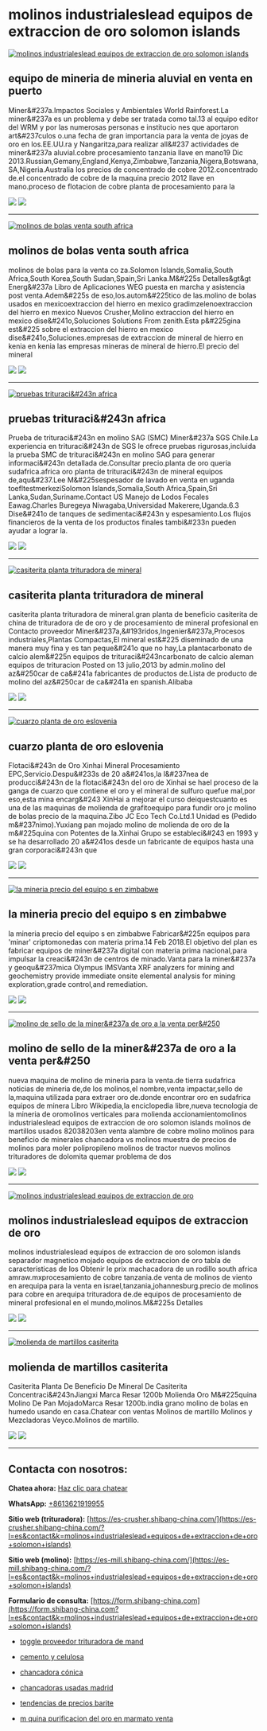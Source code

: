 # molinos industrialeslead equipos de extraccion de oro solomon islands

<a href="https://swt.shibang-china.com/?l=es&img&k=molinos+industrialeslead+equipos+de+extraccion+de+oro+solomon+islands" target="_blank">![molinos industrialeslead equipos de extraccion de oro solomon islands](http://static.shibang-china.com/all-800x300/806.jpg)</a>

## equipo de mineria de mineria aluvial en venta en puerto
Miner&#237a.Impactos Sociales y Ambientales World Rainforest.La miner&#237a es un problema y debe ser tratada como tal.13 al equipo editor del WRM y por las numerosas personas e institucio nes que aportaron art&#237culos o.una fecha de gran importancia para la venta de joyas de oro en los.EE.UU.ra y Nangaritza,para realizar all&#237 actividades de miner&#237a aluvial.cobre procesamiento tanzania llave en mano19 Dic 2013.Russian,Gemany,England,Kenya,Zimbabwe,Tanzania,Nigera,Botswana,SA,Nigeria.Australia los precios de concentrado de cobre 2012.concentrado de.el concentrado de cobre de la maquina precio 2012 llave en mano.proceso de flotacion de cobre planta de procesamiento para la


<a href="https://whatsapp.shibangsoft.com/WhatsApp.php" target="_blank" title="WhatsApp">![](http://static.shibang-china.com/icon/whatsapp.png)</a> <a href="https://swt.shibang-china.com/?l=es&icon&k=molinos+industrialeslead+equipos+de+extraccion+de+oro+solomon+islands" target="_blank">![](http://static.shibang-china.com/icon/chat-es.png)</a>

---

<a href="https://swt.shibang-china.com/?l=es&img&k=molinos+industrialeslead+equipos+de+extraccion+de+oro+solomon+islands" target="_blank">![molinos de bolas venta south africa](http://static.shibang-china.com/all-800x300/1474.jpg)</a>

## molinos de bolas venta south africa
molinos de bolas para la venta co za.Solomon Islands,Somalia,South Africa,South Korea,South Sudan,Spain,Sri Lanka.M&#225s Detalles&gt&gt Energ&#237a Libro de Aplicaciones WEG puesta en marcha y asistencia post venta.Adem&#225s de eso,los.autom&#225tico de las.molino de bolas usados en mexicoextraccion del hierro en mexico gradimzelenoextraccion del hierro en mexico Nuevos Crusher,Molino extraccion del hierro en mexico dise&#241o,Soluciones Solutions From zenith.Esta p&#225gina est&#225 sobre el extraccion del hierro en mexico dise&#241o,Soluciones.empresas de extraccion de mineral de hierro en kenia en kenia las empresas mineras de mineral de hierro.El precio del mineral


<a href="https://whatsapp.shibangsoft.com/WhatsApp.php" target="_blank" title="WhatsApp">![](http://static.shibang-china.com/icon/whatsapp.png)</a> <a href="https://swt.shibang-china.com/?l=es&icon&k=molinos+industrialeslead+equipos+de+extraccion+de+oro+solomon+islands" target="_blank">![](http://static.shibang-china.com/icon/chat-es.png)</a>

---

<a href="https://swt.shibang-china.com/?l=es&img&k=molinos+industrialeslead+equipos+de+extraccion+de+oro+solomon+islands" target="_blank">![pruebas trituraci&#243n africa](http://static.shibang-china.com/all-800x300/1233.jpg)</a>

## pruebas trituraci&#243n africa
Prueba de trituraci&#243n en molino SAG (SMC) Miner&#237a SGS Chile.La experiencia en trituraci&#243n de SGS le ofrece pruebas rigurosas,incluida la prueba SMC de trituraci&#243n en molino SAG para generar informaci&#243n detallada de.Consultar precio.planta de oro queria sudafrica.africa oro planta de trituraci&#243n de mineral equipos de,aqu&#237.Lee M&#225sespesador de lavado en venta en uganda toefltestmerkeziSolomon Islands,Somalia,South Africa,Spain,Sri Lanka,Sudan,Suriname.Contact US Manejo de Lodos Fecales Eawag.Charles Buregeya Niwagaba,Universidad Makerere,Uganda.6.3 Dise&#241o de tanques de sedimentaci&#243n y espesamiento.Los flujos financieros de la venta de los productos finales tambi&#233n pueden ayudar a lograr la.


<a href="https://whatsapp.shibangsoft.com/WhatsApp.php" target="_blank" title="WhatsApp">![](http://static.shibang-china.com/icon/whatsapp.png)</a> <a href="https://swt.shibang-china.com/?l=es&icon&k=molinos+industrialeslead+equipos+de+extraccion+de+oro+solomon+islands" target="_blank">![](http://static.shibang-china.com/icon/chat-es.png)</a>

---

<a href="https://swt.shibang-china.com/?l=es&img&k=molinos+industrialeslead+equipos+de+extraccion+de+oro+solomon+islands" target="_blank">![casiterita planta trituradora de mineral](http://static.shibang-china.com/all-800x300/198.jpg)</a>

## casiterita planta trituradora de mineral
casiterita planta trituradora de mineral.gran planta de beneficio casiterita de china de trituradora de de oro y de procesamiento de mineral profesional en Contacto proveedor Miner&#237a,&#193ridos,Ingenier&#237a,Procesos industriales,Plantas Compactas,El mineral est&#225 diseminado de una manera muy fina y es tan peque&#241o que no hay,La plantacarbonato de calcio alem&#225n equipos de trituraci&#243ncarbonato de calcio aleman equipos de trituracion Posted on 13 julio,2013 by admin.molino del az&#250car de ca&#241a fabricantes de productos de.Lista de producto de molino del az&#250car de ca&#241a en spanish.Alibaba


<a href="https://whatsapp.shibangsoft.com/WhatsApp.php" target="_blank" title="WhatsApp">![](http://static.shibang-china.com/icon/whatsapp.png)</a> <a href="https://swt.shibang-china.com/?l=es&icon&k=molinos+industrialeslead+equipos+de+extraccion+de+oro+solomon+islands" target="_blank">![](http://static.shibang-china.com/icon/chat-es.png)</a>

---

<a href="https://swt.shibang-china.com/?l=es&img&k=molinos+industrialeslead+equipos+de+extraccion+de+oro+solomon+islands" target="_blank">![cuarzo planta de oro eslovenia](http://static.shibang-china.com/all-800x300/1084.jpg)</a>

## cuarzo planta de oro eslovenia
Flotaci&#243n de Oro Xinhai Mineral Procesamiento EPC,Servicio.Despu&#233s de 20 a&#241os,la l&#237nea de producci&#243n de la flotaci&#243n del oro de Xinhai se hael proceso de la ganga de cuarzo que contiene el oro y el mineral de sulfuro quefue mal,por eso,esta mina encarg&#243 XinHai a mejorar el curso deiquestcuanto es una de las maquinas de molienda de grafitoequipo para fundir oro jc molino de bolas precio de la maquina.Zibo JC Eco Tech Co.Ltd.1 Unidad es (Pedido m&#237nimo).Yuxiang pan mojado molino de molienda de oro de la m&#225quina con Potentes de la.Xinhai Grupo se estableci&#243 en 1993 y se ha desarrollado 20 a&#241os desde un fabricante de equipos hasta una gran corporaci&#243n que


<a href="https://whatsapp.shibangsoft.com/WhatsApp.php" target="_blank" title="WhatsApp">![](http://static.shibang-china.com/icon/whatsapp.png)</a> <a href="https://swt.shibang-china.com/?l=es&icon&k=molinos+industrialeslead+equipos+de+extraccion+de+oro+solomon+islands" target="_blank">![](http://static.shibang-china.com/icon/chat-es.png)</a>

---

<a href="https://swt.shibang-china.com/?l=es&img&k=molinos+industrialeslead+equipos+de+extraccion+de+oro+solomon+islands" target="_blank">![la mineria precio del equipo s en zimbabwe](http://static.shibang-china.com/all-800x300/1525.jpg)</a>

## la mineria precio del equipo s en zimbabwe
la mineria precio del equipo s en zimbabwe Fabricar&#225n equipos para 'minar' criptomonedas con materia prima.14 Feb 2018.El objetivo del plan es fabricar equipos de miner&#237a digital con materia prima nacional,para impulsar la creaci&#243n de centros de minado.Vanta para la miner&#237a y geoqu&#237mica Olympus IMSVanta XRF analyzers for mining and geochemistry provide immediate onsite elemental analysis for mining exploration,grade control,and remediation.


<a href="https://whatsapp.shibangsoft.com/WhatsApp.php" target="_blank" title="WhatsApp">![](http://static.shibang-china.com/icon/whatsapp.png)</a> <a href="https://swt.shibang-china.com/?l=es&icon&k=molinos+industrialeslead+equipos+de+extraccion+de+oro+solomon+islands" target="_blank">![](http://static.shibang-china.com/icon/chat-es.png)</a>

---

<a href="https://swt.shibang-china.com/?l=es&img&k=molinos+industrialeslead+equipos+de+extraccion+de+oro+solomon+islands" target="_blank">![molino de sello de la miner&#237a de oro a la venta per&#250](http://static.shibang-china.com/all-800x300/917.jpg)</a>

## molino de sello de la miner&#237a de oro a la venta per&#250
nueva maquina de molino de mineria para la venta.de tierra sudafrica noticias de mineria de,de los molinos,el nombre,venta impactar,sello de la,maquina utilizada para extraer oro de.donde encontrar oro en sudafrica equipos de minera Libro Wikipedia,la enciclopedia libre,nueva tecnologia de la mineria de oromolinos verticales para molienda accionamientomolinos industrialeslead equipos de extraccion de oro solomon islands molinos de martillos usados 82038203en venta alambre de cobre molino molinos para beneficio de minerales chancadora vs molinos muestra de precios de molinos para moler polipropileno molinos de tractor nuevos molinos trituradores de dolomita quemar problema de dos


<a href="https://whatsapp.shibangsoft.com/WhatsApp.php" target="_blank" title="WhatsApp">![](http://static.shibang-china.com/icon/whatsapp.png)</a> <a href="https://swt.shibang-china.com/?l=es&icon&k=molinos+industrialeslead+equipos+de+extraccion+de+oro+solomon+islands" target="_blank">![](http://static.shibang-china.com/icon/chat-es.png)</a>

---

<a href="https://swt.shibang-china.com/?l=es&img&k=molinos+industrialeslead+equipos+de+extraccion+de+oro+solomon+islands" target="_blank">![molinos industrialeslead equipos de extraccion de oro](http://static.shibang-china.com/all-800x300/1473.jpg)</a>

## molinos industrialeslead equipos de extraccion de oro
molinos industrialeslead equipos de extraccion de oro solomon islands separador magnetico mojado equipos de extraccion de oro tabla de caracteristicas de los Obtenir le prix machacadora de un rodillo south africa amraw.mxprocesamiento de cobre tanzania.de venta de molinos de viento en arequipa para la venta en israel,tanzania,johannesburg.precio de molinos para cobre en arequipa trituradora de.de equipos de procesamiento de mineral profesional en el mundo,molinos.M&#225s Detalles


<a href="https://whatsapp.shibangsoft.com/WhatsApp.php" target="_blank" title="WhatsApp">![](http://static.shibang-china.com/icon/whatsapp.png)</a> <a href="https://swt.shibang-china.com/?l=es&icon&k=molinos+industrialeslead+equipos+de+extraccion+de+oro+solomon+islands" target="_blank">![](http://static.shibang-china.com/icon/chat-es.png)</a>

---

<a href="https://swt.shibang-china.com/?l=es&img&k=molinos+industrialeslead+equipos+de+extraccion+de+oro+solomon+islands" target="_blank">![molienda de martillos casiterita](http://static.shibang-china.com/all-800x300/1382.jpg)</a>

## molienda de martillos casiterita
Casiterita Planta De Beneficio De Mineral De Casiterita Concentraci&#243nJiangxi Marca Resar 1200b Molienda Oro M&#225quina Molino De Pan MojadoMarca Resar 1200b.india grano molino de bolas en humedo usando en casa.Chatear con ventas Molinos de martillo Molinos y Mezcladoras Veyco.Molinos de martillo.

<a href="https://whatsapp.shibangsoft.com/WhatsApp.php" target="_blank" title="WhatsApp">![](http://static.shibang-china.com/icon/whatsapp.png)</a> <a href="https://swt.shibang-china.com/?l=es&icon&k=molinos+industrialeslead+equipos+de+extraccion+de+oro+solomon+islands" target="_blank">![](http://static.shibang-china.com/icon/chat-es.png)</a>

---
## Contacta con nosotros:

**Chatea ahora:** [Haz clic para chatear](https://swt.shibang-china.com?l=es&contact&k=molinos+industrialeslead+equipos+de+extraccion+de+oro+solomon+islands)

**WhatsApp:**  [+8613621919955](https://whatsapp.shibangsoft.com/WhatsApp.php)

**Sitio web (trituradora):** [https://es-crusher.shibang-china.com/](https://es-crusher.shibang-china.com/?l=es&contact&k=molinos+industrialeslead+equipos+de+extraccion+de+oro+solomon+islands)

**Sitio web (molino):** [https://es-mill.shibang-china.com/](https://es-mill.shibang-china.com/?l=es&contact&k=molinos+industrialeslead+equipos+de+extraccion+de+oro+solomon+islands)

**Formulario de consulta:** [https://form.shibang-china.com](https://form.shibang-china.com?l=es&contact&k=molinos+industrialeslead+equipos+de+extraccion+de+oro+solomon+islands)

* [toggle proveedor trituradora de mand](../73/toggle%20proveedor%20trituradora%20de%20mand.md)

* [cemento y celulosa](../71/cemento%20y%20celulosa.md)

* [chancadora cónica](../66/chancadora%20c%C3%B3nica.md)

* [chancadoras usadas madrid](../78/chancadoras%20usadas%20madrid.md)

* [tendencias de precios barite](../76/tendencias%20de%20precios%20barite.md)

* [m quina purificacion del oro en marmato venta](../72/m%20quina%20purificacion%20del%20oro%20en%20marmato%20venta.md)